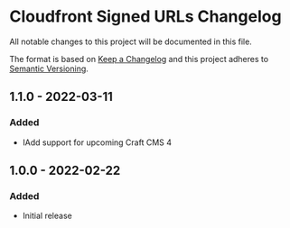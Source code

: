 # Cloudfront Signed URLs Changelog

All notable changes to this project will be documented in this file.

The format is based on [Keep a Changelog](http://keepachangelog.com/) and this project adheres to [Semantic Versioning](http://semver.org/).

## 1.1.0 - 2022-03-11
### Added
- IAdd support for upcoming Craft CMS 4

## 1.0.0 - 2022-02-22
### Added
- Initial release

